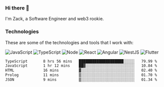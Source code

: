 ### Hi there 👋
I'm Zack, a Software Engineer and web3 rookie.

### Technologies
These are some of the technologies and tools that I work with:

![JavaScript](https://img.shields.io/badge/JavaScript-323330.svg?logo=javascript&logoColor=F7DF1E) 
![TypeScript](https://img.shields.io/badge/TypeScript-007ACC.svg?logo=typescript&logoColor=white) 
![Node](https://img.shields.io/badge/Node.js-43853D.svg?logo=node.js&logoColor=white)
![React](https://img.shields.io/badge/React-20232a.svg?logo=react&logoColor=61DAFB) 
![Angular](https://img.shields.io/badge/Angular-E23237.svg?logo=angularjs&logoColor=white)
![NestJS](https://img.shields.io/badge/NestJS-E0234E?logo=nestjs&logoColor=white)
![Flutter](https://img.shields.io/badge/Flutter-02569B.svg?logo=flutter&logoColor=white)

<!--START_SECTION:waka-->

```txt
TypeScript       8 hrs 56 mins   ████████████████████░░░░░   79.99 %
JavaScript       1 hr 12 mins    ██▓░░░░░░░░░░░░░░░░░░░░░░   10.84 %
HTML             16 mins         ▓░░░░░░░░░░░░░░░░░░░░░░░░   02.40 %
Prolog           11 mins         ▒░░░░░░░░░░░░░░░░░░░░░░░░   01.70 %
JSON             9 mins          ▒░░░░░░░░░░░░░░░░░░░░░░░░   01.34 %
```

<!--END_SECTION:waka-->
